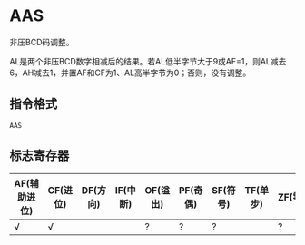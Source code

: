 # AAS

非压BCD码调整。

AL是两个非压BCD数字相减后的结果。若AL低半字节大于9或AF=1，则AL减去6，AH减去1，并置AF和CF为1、AL高半字节为0；否则，没有调整。

## 指令格式
```
AAS
```

## 标志寄存器
| AF(辅助进位) | CF(进位) | DF(方向) | IF(中断) | OF(溢出) | PF(奇偶) | SF(符号) | TF(单步) | ZF(零) |
|---|---|---|---|---|---|---|---|---|
| √ | √ |  |  | ? | ? | ? |  | ? |